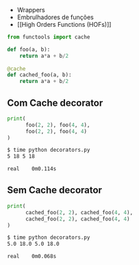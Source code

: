 
- Wrappers
- Embrulhadores de funções
- [[High Orders Functions (HOFs)]]

```python
from functools import cache

def foo(a, b):
	return a*a + b/2
	
@cache
def cached_foo(a, b):
	return a*a + b/2
```

## Com Cache decorator

```python
print(
	  foo(2, 2), foo(4, 4),
	  foo(2, 2), foo(4, 4)
)
```

```bash
$ time python decorators.py
5 18 5 18

real    0m0.114s
```

## Sem Cache decorator

```python
print(
	  cached_foo(2, 2), cached_foo(4, 4),
	  cached_foo(2, 2), cached_foo(4, 4)
)
```

```bash
$ time python decorators.py
5.0 18.0 5.0 18.0

real    0m0.068s
```
